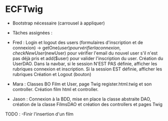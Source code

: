 # ECFTwig
 
- Bootstrap nécessaire (carrousel à appliquer)

- Tâches assignées :

- Fred : Login et logout des users (formulaires d'inscription et de connexion) -> getOne($user) pour vérifier la connexion, checkNewUser($newUser) pour vérifier l'email du nouvel user s'il n'est pas déjà pris et add($user) pour valider l'inscription du user. Création du UserDAO.
Dans la navbar, si le session N'EST PAS définie, afficher les rubriques connexion et inscription. Si la session EST définie, afficher les rubriques Création et Logout (bouton)

- Mara : Classes BO Film et User, page Twig register.html.twig et son controller. Création film html et controller.

- Jason : Connexion à la BDD, mise en place la classe abstraite DAO, création de la classe FilmsDAO et création des controllers et pages Twig

TODO : -Finir l'insertion d'un film